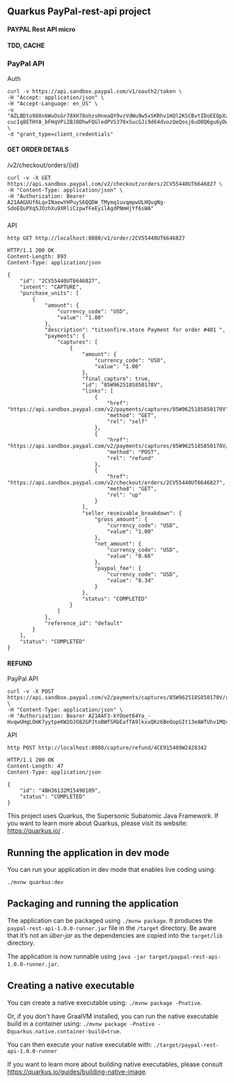## Quarkus PayPal-rest-api project
#### PAYPAL Rest API micro
#### TDD, CACHE
### PayPal API
Auth
````
curl -v https://api.sandbox.paypal.com/v1/oauth2/token \
-H "Accept: application/json" \
-H "Accept-Language: en_US" \
-u "AZLBDto98XnkWuOsGr78XH78ohzsHneaQY9vzVdWu9w5xSKRhv1HQl2KSCBvtIDoEEQpXzLcCvJ8d9BG:EN-cucIq8ETHYA_bFHqVPi2BJ8DhwFQGledPVS370xSucGJi9d64dvozQeQosj6uO8Q6gu6yDwmHvnnt" \
-d "grant_type=client_credentials"
````
#### GET ORDER DETAILS

/v2/checkout/orders/{id}
````
curl -v -X GET https://api.sandbox.paypal.com/v2/checkout/orders/2CV55440UT6646827 \
-H "Content-Type: application/json" \
-H "Authorization: Bearer A21AAGUUf6LqvINaewYHPuyS6QQDW_TMymq1uvqmpwULHQugNg-SdoEQuPXq5JOzhXu9XRliCzpwfFeEyilAgdPNmHjYf6sWA"
````
###
API
````
http GET http://localhost:8080/v1/order/2CV55440UT6646827

HTTP/1.1 200 OK
Content-Length: 893
Content-Type: application/json

{
    "id": "2CV55440UT6646827",
    "intent": "CAPTURE",
    "purchase_units": [
        {
            "amount": {
                "currency_code": "USD",
                "value": "1.00"
            },
            "description": "titsonfire.store Payment for order #401 ",
            "payments": {
                "captures": [
                    {
                        "amount": {
                            "currency_code": "USD",
                            "value": "1.00"
                        },
                        "final_capture": true,
                        "id": "85W962518S850170V",
                        "links": [
                            {
                                "href": "https://api.sandbox.paypal.com/v2/payments/captures/85W962518S850170V",
                                "method": "GET",
                                "rel": "self"
                            },
                            {
                                "href": "https://api.sandbox.paypal.com/v2/payments/captures/85W962518S850170V/refund",
                                "method": "POST",
                                "rel": "refund"
                            },
                            {
                                "href": "https://api.sandbox.paypal.com/v2/checkout/orders/2CV55440UT6646827",
                                "method": "GET",
                                "rel": "up"
                            }
                        ],
                        "seller_receivable_breakdown": {
                            "gross_amount": {
                                "currency_code": "USD",
                                "value": "1.00"
                            },
                            "net_amount": {
                                "currency_code": "USD",
                                "value": "0.66"
                            },
                            "paypal_fee": {
                                "currency_code": "USD",
                                "value": "0.34"
                            }
                        },
                        "status": "COMPLETED"
                    }
                ]
            },
            "reference_id": "default"
        }
    ],
    "status": "COMPLETED"
}

````
#### REFUND
PayPal API
````
curl -v -X POST https://api.sandbox.paypal.com/v2/payments/captures/85W962518S850170V/refund \
-H "Content-Type: application/json" \
-H "Authorization: Bearer A21AAF3-kYOoet64Ya_-HvqwUHgLOmK7yytpeKW2OJO82GPJtoBWfSRbEafTA9lkxxQKz6BeOopGIt13eAWTUhv1MQrdGEF7A"
````
API
````
http POST http://localhost:8080/capture/refund/4CE915409W2428342

HTTP/1.1 200 OK
Content-Length: 47
Content-Type: application/json

{
    "id": "4BH36132M15490109",
    "status": "COMPLETED"
}

````


This project uses Quarkus, the Supersonic Subatomic Java Framework.
If you want to learn more about Quarkus, please visit its website: https://quarkus.io/ .

## Running the application in dev mode

You can run your application in dev mode that enables live coding using:
```
./mvnw quarkus:dev
```

## Packaging and running the application

The application can be packaged using `./mvnw package`.
It produces the `paypal-rest-api-1.0.0-runner.jar` file in the `/target` directory.
Be aware that it’s not an _über-jar_ as the dependencies are copied into the `target/lib` directory.

The application is now runnable using `java -jar target/paypal-rest-api-1.0.0-runner.jar`.

## Creating a native executable

You can create a native executable using: `./mvnw package -Pnative`.

Or, if you don't have GraalVM installed, you can run the native executable build in a container using: `./mvnw package -Pnative -Dquarkus.native.container-build=true`.

You can then execute your native executable with: `./target/paypal-rest-api-1.0.0-runner`

If you want to learn more about building native executables, please consult https://quarkus.io/guides/building-native-image.